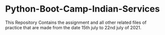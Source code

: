 # Python-Boot-Camp-Indian-Services
This Repository Contains the assignment and all other related files of practice that are made from the date 15th july to 22nd july of 2021.
